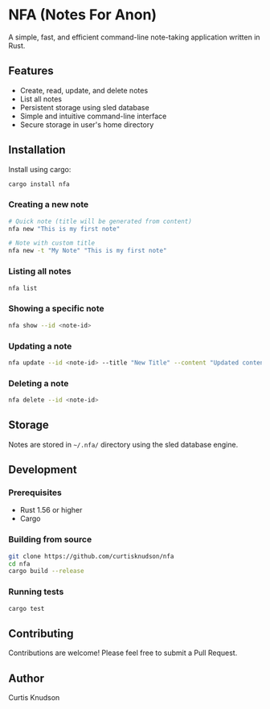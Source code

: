 # NFA (Notes For Anon)

A simple, fast, and efficient command-line note-taking application written in Rust.

## Features

- Create, read, update, and delete notes
- List all notes
- Persistent storage using sled database
- Simple and intuitive command-line interface
- Secure storage in user's home directory

## Installation

Install using cargo:

```bash
cargo install nfa
```

### Creating a new note

```bash
# Quick note (title will be generated from content)
nfa new "This is my first note"

# Note with custom title
nfa new -t "My Note" "This is my first note"
```

### Listing all notes

```bash
nfa list
```

### Showing a specific note

```bash
nfa show --id <note-id>
```

### Updating a note

```bash
nfa update --id <note-id> --title "New Title" --content "Updated content"
```

### Deleting a note

```bash
nfa delete --id <note-id>
```

## Storage

Notes are stored in `~/.nfa/` directory using the sled database engine.

## Development

### Prerequisites

- Rust 1.56 or higher
- Cargo

### Building from source

```bash
git clone https://github.com/curtisknudson/nfa
cd nfa
cargo build --release
```

### Running tests

```bash
cargo test
```

## Contributing

Contributions are welcome! Please feel free to submit a Pull Request.

## Author

Curtis Knudson

